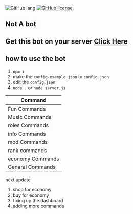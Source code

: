 
![GitHub lang](https://img.shields.io/github/languages/top/Duui3111/Discrd-bot?color=red&logo=JavaScript&style=for-the-badge)
[![GitHub license](https://img.shields.io/badge/license-MIT-blue.svg?style=for-the-badge)](https://github.com/Duui3111/Discrd-bot/blob/master/LICENSE)

## Not A bot
## Get this bot on your server [Click Here](https://discord.com/oauth2/authorize?client_id=735698663027900470&scope=bot&permissions=8)


## how to use the bot 
1. ``npm i``
2.  make the ``config-example.json`` to ``config.json`` 
3. edit the ``config.json``
4. ``node .`` or ``node server.js``

|      Command      |  
|-------------------|
|  Fun Commands     |
|  Music Commands   |          
|  roles Commands   |          
|  info Commands    |
|  mod Commands     | 
|  rank commands    |
| economy Commands  |         
| Genaral Commands  |                       

next update 
1. shop for economy
2. buy for economy
3. fixing up the dashboard 
4. adding more commands 
                                                   
